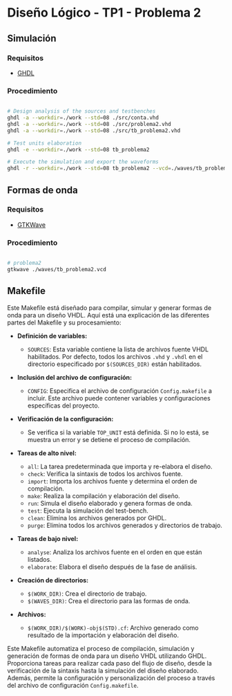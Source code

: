 # Diseño Lógico - TP1 - Problema 2

## Simulación

### Requisitos

- [GHDL](http://ghdl.free.fr/)

### Procedimiento

```bash

# Design analysis of the sources and testbenches
ghdl -a --workdir=./work --std=08 ./src/conta.vhd
ghdl -a --workdir=./work --std=08 ./src/problema2.vhd
ghdl -a --workdir=./work --std=08 ./src/tb_problema2.vhd

# Test units elaboration
ghdl -e --workdir=./work --std=08 tb_problema2

# Execute the simulation and export the waveforms
ghdl -r --workdir=./work --std=08 tb_problema2 --vcd=./waves/tb_problema2.vcd --stop-time=1us

```

## Formas de onda

### Requisitos

- [GTKWave](http://gtkwave.sourceforge.net/)

### Procedimiento

```bash 

# problema2
gtkwave ./waves/tb_problema2.vcd

```
## Makefile

Este Makefile está diseñado para compilar, simular y generar formas de onda para un diseño VHDL. Aquí está una explicación de las diferentes partes del Makefile y su procesamiento:

- **Definición de variables:**
    
    - `SOURCES`: Esta variable contiene la lista de archivos fuente VHDL habilitados. Por defecto, todos los archivos `.vhd` y `.vhdl` en el directorio especificado por `$(SOURCES_DIR)` están habilitados.
- **Inclusión del archivo de configuración:**
    
    - `CONFIG`: Especifica el archivo de configuración `Config.makefile` a incluir. Este archivo puede contener variables y configuraciones específicas del proyecto.
- **Verificación de la configuración:**
    
    - Se verifica si la variable `TOP_UNIT` está definida. Si no lo está, se muestra un error y se detiene el proceso de compilación.
- **Tareas de alto nivel:**
    
    - `all`: La tarea predeterminada que importa y re-elabora el diseño.
    - `check`: Verifica la sintaxis de todos los archivos fuente.
    - `import`: Importa los archivos fuente y determina el orden de compilación.
    - `make`: Realiza la compilación y elaboración del diseño.
    - `run`: Simula el diseño elaborado y genera formas de onda.
    - `test`: Ejecuta la simulación del test-bench.
    - `clean`: Elimina los archivos generados por GHDL.
    - `purge`: Elimina todos los archivos generados y directorios de trabajo.
- **Tareas de bajo nivel:**
    
    - `analyse`: Analiza los archivos fuente en el orden en que están listados.
    - `elaborate`: Elabora el diseño después de la fase de análisis.
- **Creación de directorios:**
    
    - `$(WORK_DIR)`: Crea el directorio de trabajo.
    - `$(WAVES_DIR)`: Crea el directorio para las formas de onda.
- **Archivos:**
    
    - `$(WORK_DIR)/$(WORK)-obj$(STD).cf`: Archivo generado como resultado de la importación y elaboración del diseño.

Este Makefile automatiza el proceso de compilación, simulación y generación de formas de onda para un diseño VHDL utilizando GHDL. Proporciona tareas para realizar cada paso del flujo de diseño, desde la verificación de la sintaxis hasta la simulación del diseño elaborado. Además, permite la configuración y personalización del proceso a través del archivo de configuración `Config.makefile`.
